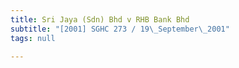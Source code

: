 ```yaml
---
title: Sri Jaya (Sdn) Bhd v RHB Bank Bhd
subtitle: "[2001] SGHC 273 / 19\_September\_2001"
tags: null

---
```


